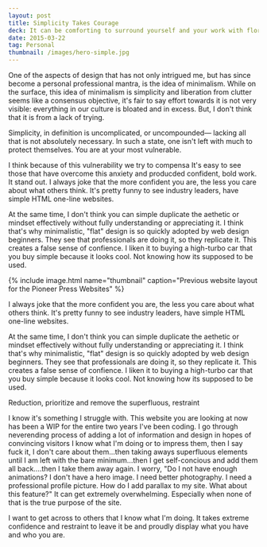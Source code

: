 ```yaml
---
layout: post
title: Simplicity Takes Courage
deck: It can be comforting to surround yourself and your work with floruishes and excess to display to others your worth or value. It takes supreme confidence to show yourself off to the world with little to nothing to shield you from criticism.
date: 2015-03-22
tag: Personal
thumbnail: /images/hero-simple.jpg
---
```


One of the aspects of design that has not only intrigued me, but has since become a personal professional mantra, is the idea of minimalism. While on the surface, this idea of minimalism is simplicity and liberation from clutter seems like a consensus objective, it's fair to say effort towards it is not very visible: everything in our culture is bloated and in excess. But, I don't think that it is from a lack of trying.

Simplicity, in definition is uncomplicated, or uncompounded&mdash; lacking all that is not absolutely necessary. In such a state, one isn't left with much to protect themselves. You are at your most vulnerable.

I think because of this vulnerability we try to compensa It's easy to see those that have overcome this anxiety and producded confident, bold work. It stand out. I always joke that the more confident you are, the less you care about what others think. It's pretty funny to see industry leaders, have simple HTML one-line websites.

At the same time, I don't think you can simple duplicate the aethetic or mindset effectively without fully understanding or appreciating it. I think that's why minimalistic, "flat" design is so quickly adopted by web design beginners. They see that professionals are doing it, so they replicate it. This creates a false sense of confience. I liken it to buying a high-turbo car that you buy simple because it looks cool. Not knowing how its supposed to be used.

{% include image.html name="thumbnail" caption="Previous website layout for the Pioneer Press Websites" %}

I always joke that the more confident you are, the less you care about what others think. It's pretty funny to see industry leaders, have simple HTML one-line websites.

At the same time, I don't think you can simple duplicate the aethetic or mindset effectively without fully understanding or appreciating it. I think that's why minimalistic, "flat" design is so quickly adopted by web design beginners. They see that professionals are doing it, so they replicate it. This creates a false sense of confience. I liken it to buying a high-turbo car that you buy simple because it looks cool. Not knowing how its supposed to be used.

Reduction, prioritize and remove the superfluous, restraint

I know it's something I struggle with. This website you are looking at now has been a WIP for the entire two years I've been coding. I go through neverending process of adding a lot of information and design in hopes of convincing visitors I know what I'm doing or to impress them, then I say fuck it, I don't care about them...then taking aways superfluous elements until I am left with the bare minimum...then I get self-concious and add them all back....then I take them away again. I worry, "Do I not have enough animations? I don't have a hero image. I need better photography. I need a professional profile picture. How do I add parallax to my site. What about this feature?" It can get extremely overwhelming. Especially when none of that is the true purpose of the site.

I want to get across to others that I know what I'm doing. It takes extreme confidence and restraint to leave it be and proudly display what you have and who you are.